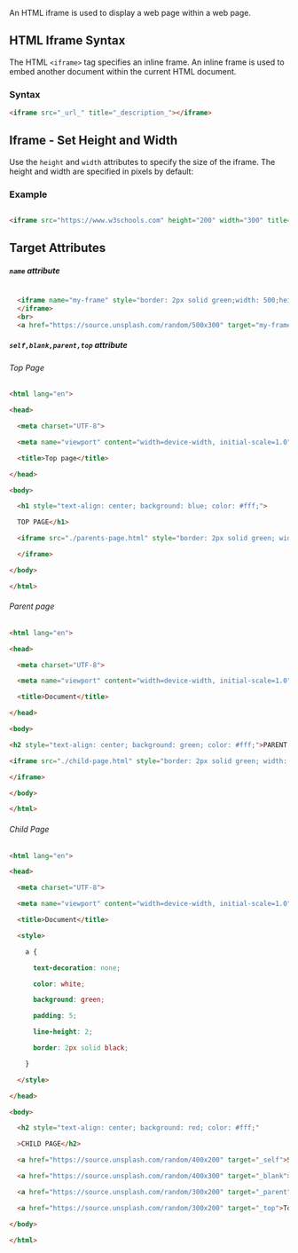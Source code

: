 An HTML iframe is used to display a web page within a web page.

## HTML Iframe Syntax

The HTML `<iframe>` tag specifies an inline frame. An inline frame is used to embed another document within the current HTML document.

### Syntax

```HTML
<iframe src="_url_" title="_description_"></iframe>
```

## Iframe - Set Height and Width

Use the `height` and `width` attributes to specify the size of the iframe. The height and width are specified in pixels by default:

### Example

```HTML

<iframe src="https://www.w3schools.com" height="200" width="300" title="Iframe Example"></iframe>
```

## Target Attributes

##### `name` attribute

```HTML
  
  <iframe name="my-frame" style="border: 2px solid green;width: 500;height: 300;">
  </iframe>
  <br>
  <a href="https://source.unsplash.com/random/500x300" target="my-frame">My Pic</a>
```


##### `self,blank,parent,top` attribute

###### Top Page

```HTML
<html lang="en">

<head>

  <meta charset="UTF-8">

  <meta name="viewport" content="width=device-width, initial-scale=1.0">

  <title>Top page</title>

</head>

<body>

  <h1 style="text-align: center; background: blue; color: #fff;">

  TOP PAGE</h1>

  <iframe src="./parents-page.html" style="border: 2px solid green; width: 500px; height: 300px;" >

  </iframe>

</body>

</html>
```

###### Parent page

```HTML
<html lang="en">

<head>

  <meta charset="UTF-8">

  <meta name="viewport" content="width=device-width, initial-scale=1.0">

  <title>Document</title>

</head>

<body>

<h2 style="text-align: center; background: green; color: #fff;">PARENT PAGE</h2>

<iframe src="./child-page.html" style="border: 2px solid green; width: 450px; height: 200px;">

</iframe>

</body>

</html>
```

###### Child Page

```HTML
<html lang="en">

<head>

  <meta charset="UTF-8">

  <meta name="viewport" content="width=device-width, initial-scale=1.0">

  <title>Document</title>

  <style>

    a {

      text-decoration: none;

      color: white;

      background: green;

      padding: 5;

      line-height: 2;

      border: 2px solid black;

    }

  </style>

</head>

<body>

  <h2 style="text-align: center; background: red; color: #fff;"

  >CHILD PAGE</h2>

  <a href="https://source.unsplash.com/random/400x200" target="_self">Self</a> <br>

  <a href="https://source.unsplash.com/random/400x300" target="_blank">Blank</a> <br>

  <a href="https://source.unsplash.com/random/300x200" target="_parent">Parent</a> <br>

  <a href="https://source.unsplash.com/random/300x200" target="_top">Top</a> <br>

</body>

</html>
```

